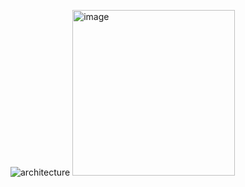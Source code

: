 ![architecture](https://github.com/user-attachments/assets/66ee1821-942f-49a5-a6ec-c2100acb3517)
<img width="260" height="265" alt="image" src="https://github.com/user-attachments/assets/a7d6aa2d-e056-4c96-967c-e26daf3c66cc" />
